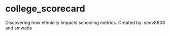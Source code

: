 # college_scorecard
Discovering how ethnicity impacts schooling metrics. Created by: sedv8808 and smwatts
